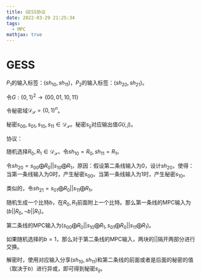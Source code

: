 ```yaml
---
title: GESS协议
date: 2022-03-29 21:25:34
tags:
  - MPC
mathjax: true
---
```


<escape><!-- more --></escape>

# GESS

$P_1$的输入标签：$(sh_{10},sh_{11})$，$P_2$的输入标签：$(sh_{20},sh_{21})$。

令$G:\{0,1\}^2\rightarrow \{00,01,10,11\}$

令秘密域$\mathcal{D}_\mathcal{S}=\{0,1\}^n$。

秘密$s_{00},s_{01},s_{10},s_{11} \in \mathcal{D}_\mathcal{S}$。秘密$s_{ij}$对应输出值$G(i,j)$。

协议：

随机选择$R_0,R_1\in \mathcal{D_S}$，令$sh_{10}=R_0,sh_{11}=R_1$。

令$sh_{20}=s_{00}\bigoplus R_0||s_{10}\bigoplus R_1$，原因：假设第二条线输入为0，设计$sh_{20}$，使得：当第一条线输入为0时，产生秘密$s_{00}$。当第一条线输入为1时，产生秘密$s_{10}$。

类似的，令$sh_{21}=s_{01}\bigoplus R_0||s_{11}\bigoplus R_1$。

随机生成一个比特$b$，在$R_0,R_1$前面附上一个比特。那么第一条线的MPC输入为$(b||R_0,\neg b||R_1)$。

第二条线的MPC输入为$(s_{00}\bigoplus R_0||s_{10}\bigoplus R_1,s_{01}\bigoplus R_0||s_{11}\bigoplus R_1)$。

如果随机选择的$b=1$，那么对于第二条线的MPC输入，两块的$||$隔开两部分进行交换。

解密时，使用对应输入分享$(sh_{10},sh_{11})$和第二条线的前面或者是后面的秘密的值（取决于$b$）进行异或，即可得到秘密$s_{ij}$。
